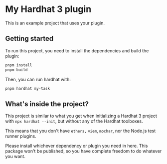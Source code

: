 # My Hardhat 3 plugin

This is an example project that uses your plugin.

## Getting started

To run this project, you need to install the dependencies and build the plugin:

```sh
pnpm install
pnpm build
```

Then, you can run hardhat with:

```sh
pnpm hardhat my-task
```

## What's inside the project?

This project is similar to what you get when initializing a Hardhat 3 project with `npx hardhat --init`, but without any of the Hardhat toolboxes.

This means that you don't have `ethers,` `viem`, `mochar`, nor the Node.js test runner plugins.

Please install whichever dependency or plugin you need in here. This package won't be published, so you have complete freedom to do whatever you want.
